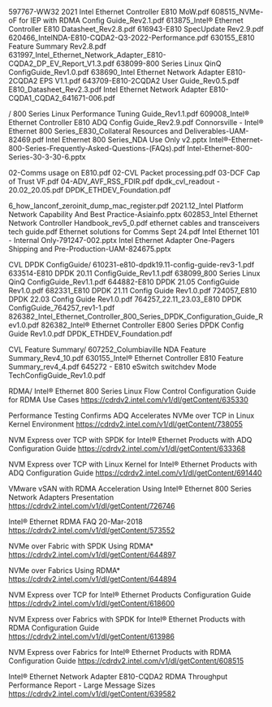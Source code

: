 597767-WW32 2021 Intel Ethernet Controller E810 MoW.pdf
608515_NVMe-oF for IEP with RDMA Config Guide_Rev2.1.pdf
613875_Intel® Ethernet Controller E810 Datasheet_Rev2.8.pdf
616943-E810 SpecUpdate Rev2.9.pdf
620466_IntelNDA-E810-CQDA2-Q3-2022-Performance.pdf
630155_E810 Feature Summary Rev2.8.pdf
631997_Intel_Ethernet_Network_Adapter_E810-CQDA2_DP_EV_Report_V1.3.pdf
638099-800 Series Linux QinQ ConfigGuide_Rev1.0.pdf
638690_Intel Ethernet Network Adapter E810-2CQDA2 EPS V1.1.pdf
643709-E810-2CQDA2 User Guide_Rev0.5.pdf
E810_Datasheet_Rev2.3.pdf
Intel Ethernet Network Adapter E810-CQDA1_CQDA2_641671-006.pdf

/
800 Series Linux Performance Tuning Guide_Rev1.1.pdf
609008_Intel® Ethernet Controller E810 ADQ Config Guide_Rev2.9.pdf
Connorsville - Intel® Ethernet 800 Series_E830_Collateral Resources and Deliverables-UAM-82469.pdf
Intel Ethernet 800 Series_NDA Use Only v2.pptx
Intel®-Ethernet-800-Series-Frequently-Asked-Questions-(FAQs).pdf
Intel-Ethernet-800-Series-30-3-30-6.pptx




02-Comms usage on E810.pdf
02-CVL Packet processing.pdf
03-DCF Cap of Trust VF.pdf
04-ADV_AVF_RSS_FDIR.pdf
dpdk_cvl_readout - 20.02_20.05.pdf
DPDK_ETHDEV_Foundation.pdf


6_how_lanconf_zeroinit_dump_mac_register.pdf
2021.12_Intel Platform Network Capability And Best Practice-Asiainfo.pptx
602853_Intel Ethernet Network Controller Handbook_rev5_0.pdf
ethernet cables and transceivers tech guide.pdf
Ethernet solutions for Comms Sept 24.pdf
Intel Ethernet 101 - Internal Only-791247-002.pptx
Intel Ethernet Adapter One-Pagers Shipping and Pre-Production-UAM-824675.pptx


CVL DPDK ConfigGuide/
610231-e810-dpdk19.11-config-guide-rev3-1.pdf
633514-E810 DPDK 20.11 ConfigGuide_Rev1.1.pdf
638099_800 Series Linux QinQ ConfigGuide_Rev1.1.pdf
644882-E810 DPDK 21.05 ConfigGuide Rev1.0.pdf
682331_E810 DPDK 21.11 Config Guide Rev1.0.pdf
724057_E810 DPDK 22.03 Config Guide Rev1.0.pdf
764257_22.11_23.03_E810 DPDK ConfigGuide_764257_rev1-1.pdf
826382_Intel_Ethernet_Controller_800_Series_DPDK_Configuration_Guide_Rev1.0.pdf
826382_Intel® Ethernet Controller E800 Series DPDK Config Guide Rev1.0.pdf
DPDK_ETHDEV_Foundation.pdf

CVL Feature Summary/
607252_Columbiaville NDA Feature Summary_Rev4_10.pdf
630155_Intel® Ethernet Controller E810 Feature Summary_rev4_4.pdf
645272 - E810 eSwitch switchdev Mode TechConfigGuide_Rev1.0.pdf

RDMA/
Intel® Ethernet 800 Series Linux Flow Control Configuration Guide for RDMA Use Cases
https://cdrdv2.intel.com/v1/dl/getContent/635330

Performance Testing Confirms ADQ Accelerates NVMe over TCP in Linux Kernel Environment
https://cdrdv2.intel.com/v1/dl/getContent/738055

NVM Express over TCP with SPDK for Intel® Ethernet Products with ADQ Configuration Guide
https://cdrdv2.intel.com/v1/dl/getContent/633368

NVM Express over TCP with Linux Kernel for Intel® Ethernet Products with ADQ Configuration Guide
https://cdrdv2.intel.com/v1/dl/getContent/691440

VMware vSAN with RDMA Acceleration Using Intel® Ethernet 800 Series Network Adapters Presentation
https://cdrdv2.intel.com/v1/dl/getContent/726746

Intel® Ethernet RDMA FAQ 20-Mar-2018
https://cdrdv2.intel.com/v1/dl/getContent/573552

NVMe over Fabric with SPDK Using RDMA*
https://cdrdv2.intel.com/v1/dl/getContent/644897

NVMe over Fabrics Using RDMA*
https://cdrdv2.intel.com/v1/dl/getContent/644894

NVM Express over TCP for Intel® Ethernet Products Configuration Guide
https://cdrdv2.intel.com/v1/dl/getContent/618600

NVM Express over Fabrics with SPDK for Intel® Ethernet Products with RDMA Configuration Guide
https://cdrdv2.intel.com/v1/dl/getContent/613986

NVM Express over Fabrics for Intel® Ethernet Products with RDMA Configuration Guide
https://cdrdv2.intel.com/v1/dl/getContent/608515

Intel® Ethernet Network Adapter E810-CQDA2 RDMA Throughput Performance Report - Large Message Sizes
https://cdrdv2.intel.com/v1/dl/getContent/639582


